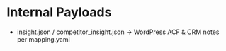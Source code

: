 # Internal Payloads
- insight.json / competitor_insight.json → WordPress ACF & CRM notes per mapping.yaml
